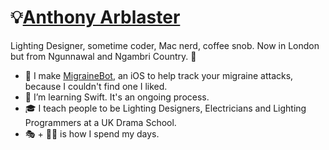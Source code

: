 # 💡[Anthony Arblaster](https://anthonyarblaster.com)
Lighting Designer, sometime coder, Mac nerd, coffee snob. Now in London but from Ngunnawal and Ngambri Country. 🐨

- 🤖 I make [MigraineBot](https://codebyanthony.com/migrainebot), an iOS to help track your migraine attacks, because I couldn't find one I liked. 
- 🌱 I’m learning Swift. It's an ongoing process.
- 🎓 I teach people to be Lighting Designers, Electricians and Lighting Programmers at a UK Drama School.
- 🎭 + 🧑‍💻 is how I spend my days.

<!---
aarblaster/aarblaster is a ✨ special ✨ repository because its `README.md` (this file) appears on your GitHub profile.
You can click the Preview link to take a look at your changes.
--->
